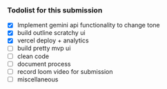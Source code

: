 ### Todolist for this submission

- [x] Implement gemini api functionality to change tone
- [x] build outline scratchy ui
- [x] vercel deploy + analytics 
- [ ] build pretty mvp ui
- [ ] clean code
- [ ] document process
- [ ] record loom video for submission
- [ ] miscellaneous 

